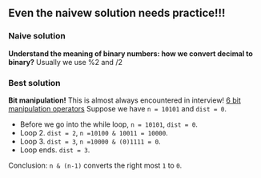 ## Even the naivew solution needs practice!!!

### Naive solution

**Understand the meaning of binary numbers: how we convert decimal to binary?**
Usually we use %2 and /2


### Best solution

**Bit manipulation!**
This is almost always encountered in interview!
[6 bit manipulation operators](http://www.learncpp.com/cpp-tutorial/38-bitwise-operators/)
Suppose we have ```n = 10101``` and ```dist = 0```.
- Before we go into the while loop, ```n = 10101```, ```dist = 0```.
- Loop 2. ```dist = 2```, ```n =10100 & 10011 = 10000```.
- Loop 3. ```dist = 3```, ```n =10000 & (0)1111 = 0```.
- Loop ends. ```dist = 3```.

Conclusion: ```n & (n-1)``` converts the right most ```1``` to ```0```.
